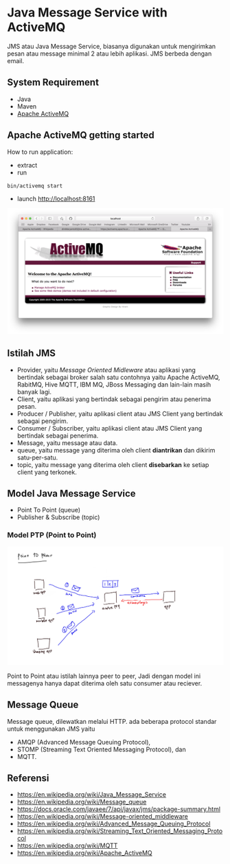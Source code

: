 # Java Message Service with ActiveMQ

JMS atau Java Message Service, biasanya digunakan untuk mengirimkan pesan atau message minimal 2 atau lebih aplikasi. JMS berbeda dengan email.

## System Requirement

- Java
- Maven
- [Apache ActiveMQ](http://activemq.apache.org/download.html)

## Apache ActiveMQ getting started

How to run application:

- extract
- run

```bash
bin/activemq start
```

- launch [http://localhost:8161](http://localhost:8161)

![activemq webapp](imgs/webapp-activemq.png)

## Istilah JMS

- Provider, yaitu _Message Oriented Midleware_ atau aplikasi yang bertindak sebagai broker salah satu contohnya yaitu Apache ActiveMQ, RabitMQ, Hive MQTT, IBM MQ, JBoss Messaging dan lain-lain masih banyak lagi.
- Client, yaitu aplikasi yang bertindak sebagai pengirim atau penerima pesan.
- Producer / Publisher, yaitu aplikasi client atau JMS Client yang bertindak sebagai pengirim.
- Consumer / Subscriber, yaitu aplikasi client atau JMS Client yang bertindak sebagai penerima.
- Message, yaitu message atau data.
- queue, yaitu message yang diterima oleh client **diantrikan** dan dikirim satu-per-satu.
- topic, yaitu message yang diterima oleh client **disebarkan** ke setiap client yang terkonek.

## Model Java Message Service

- Point To Point (queue)
- Publisher & Subscribe (topic)

### Model PTP (Point to Point)

![model point to point](imgs/model-point-to-point.jpg)

Point to Point atau istilah lainnya peer to peer, Jadi dengan model ini messagenya hanya dapat diterima oleh satu consumer atau reciever.

## Message Queue

Message queue, dilewatkan melalui HTTP. ada beberapa protocol standar untuk menggunakan JMS yaitu 

- AMQP (Advanced Message Queuing Protocol), 
- STOMP (Streaming Text Oriented Messaging Protocol), dan 
- MQTT. 

## Referensi

- https://en.wikipedia.org/wiki/Java_Message_Service
- https://en.wikipedia.org/wiki/Message_queue
- https://docs.oracle.com/javaee/7/api/javax/jms/package-summary.html
- https://en.wikipedia.org/wiki/Message-oriented_middleware
- https://en.wikipedia.org/wiki/Advanced_Message_Queuing_Protocol
- https://en.wikipedia.org/wiki/Streaming_Text_Oriented_Messaging_Protocol
- https://en.wikipedia.org/wiki/MQTT
- https://en.wikipedia.org/wiki/Apache_ActiveMQ
